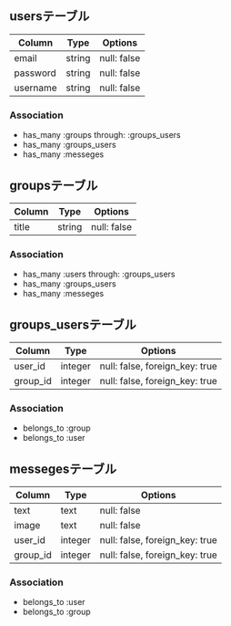 ## usersテーブル
|Column|Type|Options|
|------|----|-------|
|email|string|null: false|
|password|string|null: false|
|username|string|null: false|
### Association
- has_many :groups  through:  :groups_users
- has_many :groups_users
- has_many :messeges

## groupsテーブル
|Column|Type|Options|
|------|----|-------|
|title|string|null: false|
### Association
- has_many :users  through:  :groups_users
- has_many :groups_users
- has_many :messeges

## groups_usersテーブル
|Column|Type|Options|
|------|----|-------|
|user_id|integer|null: false, foreign_key: true|
|group_id|integer|null: false, foreign_key: true|
### Association
- belongs_to :group
- belongs_to :user

## messegesテーブル
|Column|Type|Options|
|------|----|-------|
|text|text|null: false|
|image|text|null: false|
|user_id|integer|null: false, foreign_key: true|
|group_id|integer|null: false, foreign_key: true|
### Association
- belongs_to :user
- belongs_to :group
